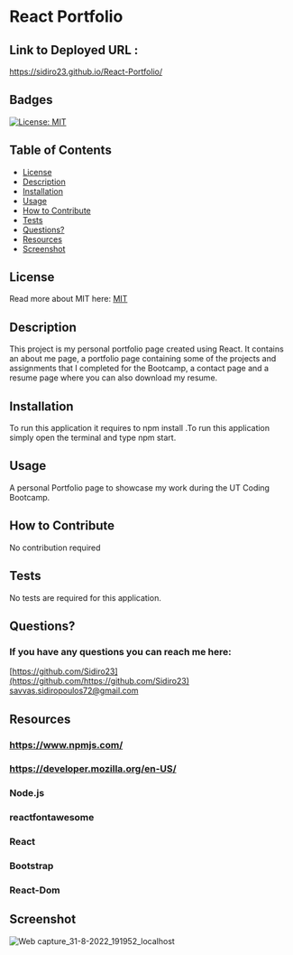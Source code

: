 # React Portfolio


 ## Link to Deployed URL :
 
 https://sidiro23.github.io/React-Portfolio/
 



  ## Badges
  [![License: MIT](https://img.shields.io/badge/License-MIT-yellow.svg)](https://opensource.org/licenses/MIT)
  ## Table of Contents
  * [License](#license)
  * [Description](#description)
  * [Installation](#installation)
  * [Usage](#usage)
  * [How to Contribute](#how-to-contribute)
  * [Tests](#tests)
  * [Questions?](#questions)
  * [Resources](#resources)
  * [Screenshot](#screenshot)
  ## License
  Read more about MIT here:
  [MIT](https://opensource.org/licenses/MIT)
  ## Description
  This project is my personal portfolio page created using React. It contains an about me page, a portfolio page containing some of the projects and assignments that I completed for the Bootcamp, a contact page and a resume page where you can also download my resume.
  ## Installation
  To run this application it requires to npm install .To run this application simply open the terminal and type npm start.
  ## Usage
  A personal Portfolio page to showcase my work during the UT Coding Bootcamp.
  ## How to Contribute
  No contribution required
  ## Tests
  No tests are required for this application.
  ## Questions?
  ### If you have any questions you can reach me here: 
  [https://github.com/Sidiro23](https://github.com/https://github.com/Sidiro23)  
  savvas.sidiropoulos72@gmail.com
  ## Resources
  ### https://www.npmjs.com/
  ### https://developer.mozilla.org/en-US/
  ### Node.js
  ### reactfontawesome
  ### React
  ### Bootstrap
  ### React-Dom
  
  ## Screenshot
![Web capture_31-8-2022_191952_localhost](https://user-images.githubusercontent.com/106550353/187808006-cef6c668-d91b-444c-a573-e733c20a7d39.jpeg)
